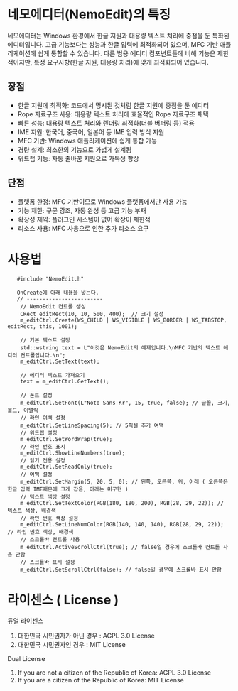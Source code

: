 # 네모에디터(NemoEdit)의 특징
네모에디터는 Windows 환경에서 한글 지원과 대용량 텍스트 처리에 중점을 둔 특화된 에디터입니다. 고급 기능보다는 성능과 한글 입력에 최적화되어 있으며, MFC 기반 애플리케이션에 쉽게 통합할 수 있습니다. 다른 범용 에디터 컴포넌트들에 비해 기능은 제한적이지만, 특정 요구사항(한글 지원, 대용량 처리)에 맞게 최적화되어 있습니다.

## 장점

- 한글 지원에 최적화: 코드에서 명시된 것처럼 한글 지원에 중점을 둔 에디터
- Rope 자료구조 사용: 대용량 텍스트 처리에 효율적인 Rope 자료구조 채택
- 빠른 성능: 대용량 텍스트 처리와 렌더링 최적화(더블 버퍼링 등) 적용
- IME 지원: 한국어, 중국어, 일본어 등 IME 입력 방식 지원
- MFC 기반: Windows 애플리케이션에 쉽게 통합 가능
- 경량 설계: 최소한의 기능으로 가볍게 설계됨
- 워드랩 기능: 자동 줄바꿈 지원으로 가독성 향상

## 단점

- 플랫폼 한정: MFC 기반이므로 Windows 플랫폼에서만 사용 가능
- 기능 제한: 구문 강조, 자동 완성 등 고급 기능 부재
- 확장성 제약: 플러그인 시스템이 없어 확장이 제한적
- 리소스 사용: MFC 사용으로 인한 추가 리소스 요구

# 사용법

```
   #include "NemoEdit.h"

   OnCreate에 아래 내용을 넣는다.
   // ------------------------
	// NemoEdit 컨트롤 생성
	CRect editRect(10, 10, 500, 400);  // 크기 설정
	m_editCtrl.Create(WS_CHILD | WS_VISIBLE | WS_BORDER | WS_TABSTOP, editRect, this, 1001);

	// 기본 텍스트 설정
	std::wstring text = L"이것은 NemoEdit의 예제입니다.\nMFC 기반의 텍스트 에디터 컨트롤입니다.\n";
	m_editCtrl.SetText(text);

	// 에디터 텍스트 가져오기
	text = m_editCtrl.GetText();

	// 폰트 설정
	m_editCtrl.SetFont(L"Noto Sans Kr", 15, true, false); // 글꼴, 크기, 볼드, 이탤릭
	// 라인 여백 설정
	m_editCtrl.SetLineSpacing(5); // 5픽셀 추가 여백
	// 워드랩 설정
	m_editCtrl.SetWordWrap(true);
	// 라인 번호 표시
	m_editCtrl.ShowLineNumbers(true);
	// 읽기 전용 설정
	m_editCtrl.SetReadOnly(true);
	// 여백 설정
	m_editCtrl.SetMargin(5, 20, 5, 0); // 왼쪽, 오른쪽, 위, 아래 ( 오른쪽은 한글 입력 IME때문에 크게 잡음, 아래는 미구현 )
	// 텍스트 색상 설정
	m_editCtrl.SetTextColor(RGB(180, 180, 200), RGB(28, 29, 22)); // 텍스트 색상, 배경색
	// 라인 번호 색상 설정
	m_editCtrl.SetLineNumColor(RGB(140, 140, 140), RGB(28, 29, 22)); // 라인 번호 색상, 배경색
	// 스크롤바 컨트롤 사용
	m_editCtrl.ActiveScrollCtrl(true); // false일 경우에 스크롤바 컨트롤 사용 안함
	// 스크롤바 표시 설정
	m_editCtrl.SetScrollCtrl(false); // false일 경우에 스크롤바 표시 안함
```

# 라이센스 ( License )
듀얼 라이센스
1. 대한민국 시민권자가 아닌 경우 : AGPL 3.0 License
2. 대한민국 시민권자인 경우 : MIT License

Dual License
1. If you are not a citizen of the Republic of Korea: AGPL 3.0 License
2. If you are a citizen of the Republic of Korea: MIT License
   


